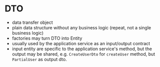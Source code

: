 # DTO

- data transfer object
- plain data structure without any business logic (repeat, not a single business logic)
- factories may turn DTO into Entity
- usually used by the application service as an input/output contract
- input entity are specific to the application service's method, but the output may be shared, e.g. `CreateUserDto` for `createUser` method, but `PartialUser` as output dto.
